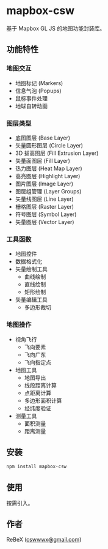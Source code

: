 # mapbox-csw

基于 Mapbox GL JS 的地图功能封装库。

## 功能特性

### 地图交互
- 地图标记 (Markers)
- 信息气泡 (Popups)
- 鼠标事件处理
- 地球自转动画

### 图层类型
- 底图图层 (Base Layer)
- 矢量圆形图层 (Circle Layer)
- 3D 拔高图层 (Fill Extrusion Layer)
- 矢量面图层 (Fill Layer)
- 热力图层 (Heat Map Layer)
- 高亮图层 (Highlight Layer)
- 图片图层 (Image Layer)
- 图层组管理 (Layer Groups)
- 矢量线图层 (Line Layer)
- 栅格图层 (Raster Layer)
- 符号图层 (Symbol Layer)
- 矢量图层 (Vector Layer)

### 工具函数
- 地图控件
- 数据格式化
- 矢量绘制工具
  - 曲线绘制
  - 直线绘制
  - 矩形绘制
- 矢量编辑工具
  - 多边形裁切

### 地图操作
- 视角飞行
  - 飞向要素
  - 飞向广东
  - 飞向指定点
- 地图工具
  - 地图导出
  - 线段距离计算
  - 点距离计算
  - 多边形面积计算
  - 经纬度验证
- 测量工具
  - 面积测量
  - 距离测量

## 安装

```bash
npm install mapbox-csw
```

## 使用

按需引入。

## 作者

ReBeX (cswwwx@gmail.com)
